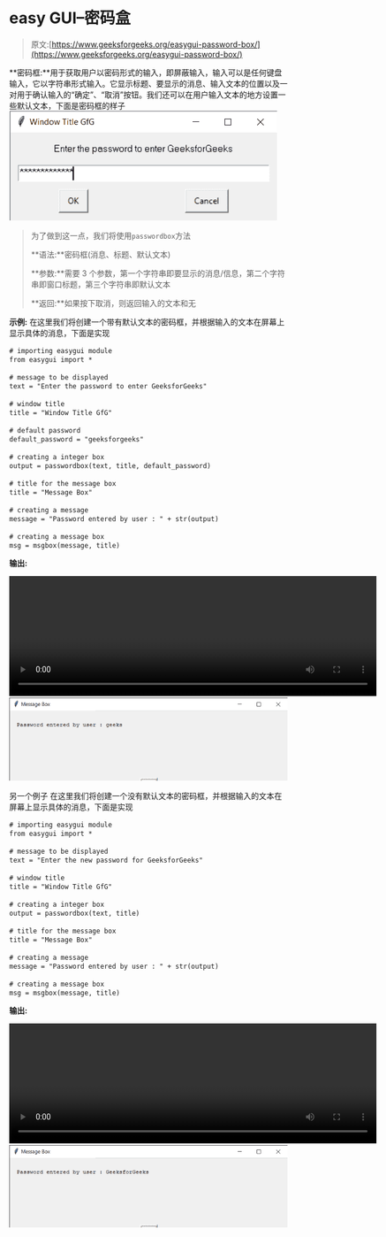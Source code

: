 # easy GUI–密码盒

> 原文:[https://www.geeksforgeeks.org/easygui-password-box/](https://www.geeksforgeeks.org/easygui-password-box/)

**密码框:**用于获取用户以密码形式的输入，即屏蔽输入，输入可以是任何键盘输入，它以字符串形式输入。它显示标题、要显示的消息、输入文本的位置以及一对用于确认输入的“确定”、“取消”按钮。我们还可以在用户输入文本的地方设置一些默认文本，下面是密码框的样子
![](img/0424624edc70a14df1f8f31a4bfba4bf.png)

> 为了做到这一点，我们将使用`passwordbox`方法
> 
> **语法:**密码框(消息、标题、默认文本)
> 
> **参数:**需要 3 个参数，第一个字符串即要显示的消息/信息，第二个字符串即窗口标题，第三个字符串即默认文本
> 
> **返回:**如果按下取消，则返回输入的文本和无

**示例:**
在这里我们将创建一个带有默认文本的密码框，并根据输入的文本在屏幕上显示具体的消息，下面是实现

```
# importing easygui module
from easygui import *

# message to be displayed
text = "Enter the password to enter GeeksforGeeks"

# window title
title = "Window Title GfG"

# default password
default_password = "geeksforgeeks"

# creating a integer box
output = passwordbox(text, title, default_password)

# title for the message box
title = "Message Box"

# creating a message
message = "Password entered by user : " + str(output)

# creating a message box
msg = msgbox(message, title)
```

**输出:**

<video class="wp-video-shortcode" id="video-481832-1" width="665" height="217" preload="metadata" controls=""><source type="video/mp4" src="https://media.geeksforgeeks.org/wp-content/uploads/20200905004813/Window-Title-GfG-2020-09-05-00-47-44.mp4?_=1">[https://media.geeksforgeeks.org/wp-content/uploads/20200905004813/Window-Title-GfG-2020-09-05-00-47-44.mp4](https://media.geeksforgeeks.org/wp-content/uploads/20200905004813/Window-Title-GfG-2020-09-05-00-47-44.mp4)</video>
![](img/a93c78b50f4e12b56b8f2a73237a36e5.png)

另一个例子
在这里我们将创建一个没有默认文本的密码框，并根据输入的文本在屏幕上显示具体的消息，下面是实现

```
# importing easygui module
from easygui import *

# message to be displayed
text = "Enter the new password for GeeksforGeeks"

# window title
title = "Window Title GfG"

# creating a integer box
output = passwordbox(text, title)

# title for the message box
title = "Message Box"

# creating a message
message = "Password entered by user : " + str(output)

# creating a message box
msg = msgbox(message, title)
```

**输出:**

<video class="wp-video-shortcode" id="video-481832-2" width="665" height="217" preload="metadata" controls=""><source type="video/mp4" src="https://media.geeksforgeeks.org/wp-content/uploads/20200905005010/Window-Title-GfG-2020-09-05-00-49-24.mp4?_=2">[https://media.geeksforgeeks.org/wp-content/uploads/20200905005010/Window-Title-GfG-2020-09-05-00-49-24.mp4](https://media.geeksforgeeks.org/wp-content/uploads/20200905005010/Window-Title-GfG-2020-09-05-00-49-24.mp4)</video>
![](img/3c06cc7727ea1e52e9bb481bfcf9be34.png)